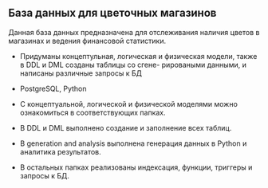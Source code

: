 ## База данных для цветочных магазинов

Данная база данных предназначена для отслеживания наличия цветов в магазинах и ведения финансовой статистики.

- Придуманы концептульная, логическая и физическая модели, также в DDL и DML созданы таблицы cо сгене-
рироваными данными, и написаны различные запросы к БД

- PostgreSQL, Python

- С концептуальной, логической и физической моделями можно ознакомиться в соответствующих папках. 

- В DDL и DML выполнено создание и заполнение всех таблиц. 

- В generation and analysis выполнена генерация данных в Python и аналитика результатов.

- В остальных папках реализованы индексация, функции, триггеры и запросы к БД.




